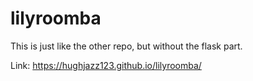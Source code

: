 # lilyroomba

This is just like the other repo, but without the flask part.

Link: https://hughjazz123.github.io/lilyroomba/
